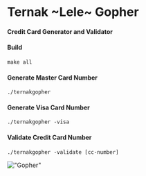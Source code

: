 # Ternak ~Lele~ Gopher
#### Credit Card Generator and Validator

#### Build
```
make all
```

#### Generate Master Card Number
```
./ternakgopher
```

#### Generate Visa Card Number
```
./ternakgopher -visa
```

#### Validate Credit Card Number
```
./ternakgopher -validate [cc-number]
```

!["Gopher"](https://cdn-images-1.medium.com/max/1600/1*i2skbfmDsHayHhqPfwt6pA.png "Gopher")